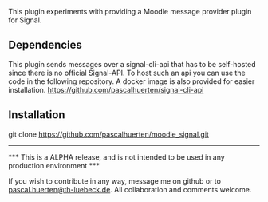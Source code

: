 This plugin experiments with providing a Moodle message provider plugin for Signal.

## Dependencies
This plugin sends messages over a signal-cli-api that has to be self-hosted since there is no official Signal-API.
To host such an api you can use the code in the following repository. A docker image is also provided for easier installation.
https://github.com/pascalhuerten/signal-cli-api

## Installation
git clone https://github.com/pascalhuerten/moodle_signal.git

-----
*** This is a ALPHA release, and is not intended to be used in any production environment ***

If you wish to contribute in any way, message me on github or to pascal.huerten@th-luebeck.de. All collaboration and comments welcome.
